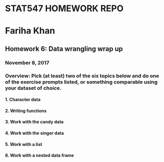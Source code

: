 # STAT547 HOMEWORK REPO
# Fariha Khan


## Homework 6: Data wrangling wrap up
### November 8, 2017
### 
### Overview: Pick (at least) two of the six topics below and do one of the exercise prompts listed, or something comparable using your dataset of choice.
#### 1. Character data
#### 2. Writing functions
#### 3. Work with the candy data
#### 4. Work with the singer data
#### 5. Work with a list
#### 6. Work with a nested data frame
